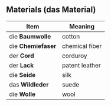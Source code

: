 ## Materials (das Material)

| Item                | Meaning        |
| ------------------- | -------------- |
| die **Baumwolle**   | cotton         |
| die **Chemiefaser** | chemical fiber |
| der **Cord**        | corduroy       |
| der **Lack**        | patent leather |
| die **Seide**       | silk           |
| das **Wildleder**   | suede          |
| die **Wolle**       | wool           |https://www.germanveryeasy.com/clothing
